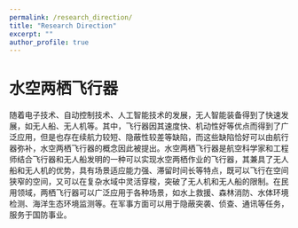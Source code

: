 ```yaml
---
permalink: /research_direction/
title: "Research Direction"
excerpt: ""
author_profile: true
---
```


# 水空两栖飞行器
随着电子技术、自动控制技术、人工智能技术的发展，无人智能装备得到了快速发展，如无人船、无人机等。其中，飞行器因其速度快、机动性好等优点而得到了广泛应用，但是也存在续航力较短、隐蔽性较差等缺陷，而这些缺陷恰好可以由航行器弥补，水空两栖飞行器的概念因此被提出。水空两栖飞行器是航空科学家和工程师结合飞行器和无人船发明的一种可以实现水空两栖作业的飞行器，其兼具了无人船和无人机的优势，具有场景适应能力强、滞留时间长等特点，既可以飞行在空间狭窄的空间，又可以在复杂水域中灵活穿梭，突破了无人机和无人船的限制。在民用领域，两栖飞行器可以广泛应用于各种场景，如水上救援、森林消防、水体环境检测、海洋生态环境监测等。在军事方面可以用于隐蔽突袭、侦查、通讯等任务，服务于国防事业。
